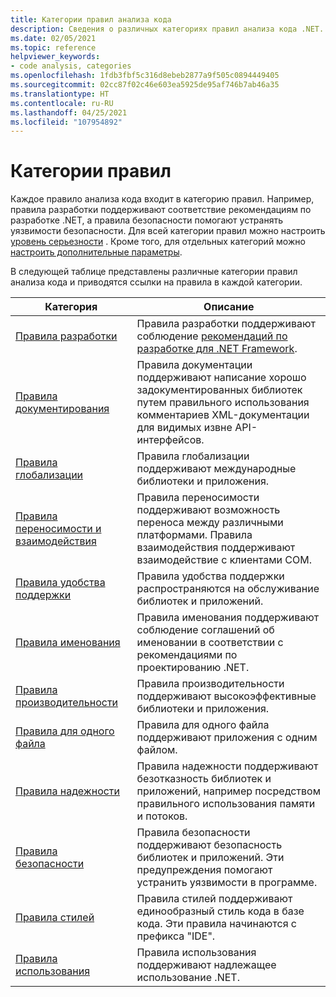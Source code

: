```yaml
---
title: Категории правил анализа кода
description: Сведения о различных категориях правил анализа кода .NET.
ms.date: 02/05/2021
ms.topic: reference
helpviewer_keywords:
- code analysis, categories
ms.openlocfilehash: 1fdb3fbf5c316d8ebeb2877a9f505c0894449405
ms.sourcegitcommit: 02cc87f02c46e603ea5925de95af746b7ab46a35
ms.translationtype: HT
ms.contentlocale: ru-RU
ms.lasthandoff: 04/25/2021
ms.locfileid: "107954892"
---
```

# <a name="rule-categories"></a>Категории правил

Каждое правило анализа кода входит в категорию правил. Например, правила разработки поддерживают соответствие рекомендациям по разработке .NET, а правила безопасности помогают устранять уязвимости безопасности. Для всей категории правил можно настроить [уровень серьезности](configuration-options.md#scope) . Кроме того, для отдельных категорий можно [настроить дополнительные параметры](code-quality-rule-options.md#category-of-rules).

В следующей таблице представлены различные категории правил анализа кода и приводятся ссылки на правила в каждой категории.

| Категория | Описание |
| - | - |
| [Правила разработки](quality-rules/design-warnings.md) | Правила разработки поддерживают соблюдение [рекомендаций по разработке для .NET Framework](../../standard/design-guidelines/index.md). |
| [Правила документирования](quality-rules/documentation-warnings.md) | Правила документации поддерживают написание хорошо задокументированных библиотек путем правильного использования комментариев XML-документации для видимых извне API-интерфейсов. |
| [Правила глобализации](quality-rules/globalization-warnings.md) | Правила глобализации поддерживают международные библиотеки и приложения. |
| [Правила переносимости и взаимодействия](quality-rules/interoperability-warnings.md) | Правила переносимости поддерживают возможность переноса между различными платформами. Правила взаимодействия поддерживают взаимодействие с клиентами COM. |
| [Правила удобства поддержки](quality-rules/maintainability-warnings.md) | Правила удобства поддержки распространяются на обслуживание библиотек и приложений. |
| [Правила именования](quality-rules/naming-warnings.md) | Правила именования поддерживают соблюдение соглашений об именовании в соответствии с рекомендациями по проектированию .NET. |
| [Правила производительности](quality-rules/performance-warnings.md) | Правила производительности поддерживают высокоэффективные библиотеки и приложения. |
| [Правила для одного файла](quality-rules/singlefile-warnings.md) | Правила для одного файла поддерживают приложения с одним файлом. |
| [Правила надежности](quality-rules/reliability-warnings.md) | Правила надежности поддерживают безотказность библиотек и приложений, например посредством правильного использования памяти и потоков. |
| [Правила безопасности](quality-rules/security-warnings.md) | Правила безопасности поддерживают безопасность библиотек и приложений. Эти предупреждения помогают устранить уязвимости в программе. |
| [Правила стилей](style-rules/index.md) | Правила стилей поддерживают единообразный стиль кода в базе кода. Эти правила начинаются с префикса "IDE". |
| [Правила использования](quality-rules/usage-warnings.md) | Правила использования поддерживают надлежащее использование .NET. |
